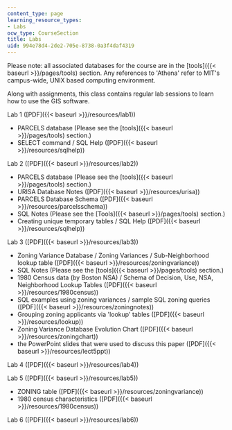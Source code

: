 ```yaml
---
content_type: page
learning_resource_types:
- Labs
ocw_type: CourseSection
title: Labs
uid: 994e78d4-2de2-705e-8738-0a3f4daf4319
---
```


Please note: all associated databases for the course are in the [tools]({{< baseurl >}}/pages/tools) section. Any references to 'Athena' refer to MIT's campus-wide, UNIX based computing environment.

Along with assignments, this class contains regular lab sessions to learn how to use the GIS software.

Lab 1 ([PDF]({{< baseurl >}}/resources/lab1))

*   PARCELS database (Please see the [tools]({{< baseurl >}}/pages/tools) section.)
*   SELECT command / SQL Help ([PDF]({{< baseurl >}}/resources/sqlhelp))

Lab 2 ([PDF]({{< baseurl >}}/resources/lab2))

*   PARCELS database (Please see the [tools]({{< baseurl >}}/pages/tools) section.)
*   URISA Database Notes ([PDF]({{< baseurl >}}/resources/urisa))
*   PARCELS Database Schema ([PDF]({{< baseurl >}}/resources/parcelsschema))
*   SQL Notes (Please see the [Tools]({{< baseurl >}}/pages/tools) section.)
*   Creating unique temporary tables / SQL Help ([PDF]({{< baseurl >}}/resources/sqlhelp))

Lab 3 ([PDF]({{< baseurl >}}/resources/lab3))

*   Zoning Variance Database / Zoning Variances / Sub-Neighborhood lookup table ([PDF]({{< baseurl >}}/resources/zoningvariance))
*   SQL Notes (Please see the [tools]({{< baseurl >}}/pages/tools) section.)
*   1980 Census data (by Boston NSA) / Schema of Decision, Use, NSA, Neighborhood Lookup Tables ([PDF]({{< baseurl >}}/resources/1980census))
*   SQL examples using zoning variances / sample SQL zoning queries ([PDF]({{< baseurl >}}/resources/zoningnotes))
*   Grouping zoning applicants via 'lookup' tables ([PDF]({{< baseurl >}}/resources/lookup))
*   Zoning Variance Database Evolution Chart ([PDF]({{< baseurl >}}/resources/zoningchart))
*   the PowerPoint slides that were used to discuss this paper ([PDF]({{< baseurl >}}/resources/lect5ppt))

Lab 4 ([PDF]({{< baseurl >}}/resources/lab4))

Lab 5 ([PDF]({{< baseurl >}}/resources/lab5))

*   ZONING table ([PDF]({{< baseurl >}}/resources/zoningvariance))
*   1980 census characteristics ([PDF]({{< baseurl >}}/resources/1980census))

Lab 6 ([PDF]({{< baseurl >}}/resources/lab6))